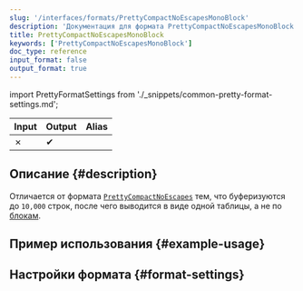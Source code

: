 ```yaml
---
slug: '/interfaces/formats/PrettyCompactNoEscapesMonoBlock'
description: 'Документация для формата PrettyCompactNoEscapesMonoBlock'
title: PrettyCompactNoEscapesMonoBlock
keywords: ['PrettyCompactNoEscapesMonoBlock']
doc_type: reference
input_format: false
output_format: true
---
```

import PrettyFormatSettings from './_snippets/common-pretty-format-settings.md';

| Input | Output  | Alias |
|-------|---------|-------|
| ✗     | ✔       |       |

## Описание {#description}

Отличается от формата [`PrettyCompactNoEscapes`](./PrettyCompactNoEscapes.md) тем, что буферизуются до `10,000` строк, 
после чего выводится в виде одной таблицы, а не по [блокам](/development/architecture#block).

## Пример использования {#example-usage}

## Настройки формата {#format-settings}

<PrettyFormatSettings/>